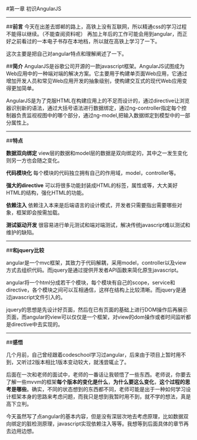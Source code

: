 ﻿#第一章 初识AngularJS


---
##**前言**
今天在出差去邯郸的路上，高铁上没有互联网，所以精通css的学习过程不能得以继续。（不能查阅资料呢）
再加上年后的工作可能会用到angular，而正好之前看过的一本电子书存在本地档，所以就在高铁上学习了一下。

这次主要是把自己对angular特点和理解阐述了一下。

##**简介**
AngularJS是谷歌公司开源的一款javascript框架。AngularJS试图成为Web应用中的一种端对端的解决方案。它主要用于构建单页面Web应用，它通过增加开发人员和常见Web应用开发的抽象级别，使构建交互式的现代Web应用变得更加简单。

AngularJS是为了克服HTML在构建应用上的不足而设计的，通过directive让浏览器识别新的语法，通过大括号语法进行数据绑定，通过ng-controller指定每个控制器负责监视视图中的哪个部分，通过ng-model,把输入数据绑定到模型中的一部分属性上。

---

##**特点**

**数据双向绑定**
view层的数据和model层的数据是双向绑定的，其中之一发生变化则另一方也会随之变化。

**代码模块化**
每个模块的代码独立拥有自己的作用域，model，controller等。

**强大的directive**
可以将很多功能封装成HTML的标签，属性或等，大大美好HTML的结构，强化HTML的功能。

**依赖注入**
依赖注入本来是后端语言的设计模式，开发者只需要指出需要哪些对象，框架即会按需加载。

**测试驱动开发**
很容易进行单元测试和端对端测试，解决传统javascript难以测试和维护的缺陷。

---

##**和jquery比较**

angular是一个mvc框架，其致力于代码解耦，采用model，controller以及view方式去组织代码。而jquery是通过提供开发者API函数来简化原生javascript。

angular将一个html分成若干个模块，每个模块有自己的scope，service和directive，各个模块之间可以互相通信，这样在结构上比较清晰。而jquery是通过javascript文件引入的。

jquery的思想是先设计好页面，然后在已有页面的基础上进行DOM操作后再展示页面，而angular的view可以仅仅是一个框架，对view的dom操作或者时间监听都是directive中去实现的。


---

##**感悟**

几个月前，自己曾经跟着codeschool学习过angular，后来由于项目上暂时用不到，又听过2版本相比1版本变动较大，就浅尝辄止了。

后面在一次和老师的面试中，老师的一番话让我顿悟了一些东西。老师说，你要去了解一些mvvm的框架**每个版本的变化是什么**，**为什么要这么变化**，**这个过程的思考是哪些**。确实，不同的状态想到的东西都不同，老师可能是出于一种如何学习设计框架本身的思路来考虑问题，而我只是想到我暂时用不到，就不学的想法，真是高下立判。

今天虽然写了点angular的基本内容，但是没有深层次地去考虑原理，比如数据双向绑定的脏检测原理，javascript实现依赖注入等等。我想等到后面具体的章节再去边用边想。



